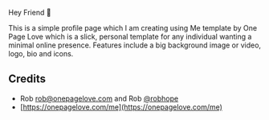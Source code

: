 Hey Friend 👋

This is a simple profile page which I am creating using Me template by One Page Love which is a slick, personal template for any individual wanting a minimal online presence. Features include a big background image or video, logo, bio and icons.

## Credits
- Rob [rob@onepagelove.com](mailto:rob@onepagelove.com) and Rob [@robhope](https://twitter.com/robhope)
- [https://onepagelove.com/me](https://onepagelove.com/me)
